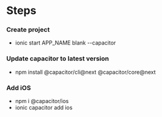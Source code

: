 # Steps

### Create project

- ionic start APP_NAME blank --capacitor

### Update capacitor to latest version

- npm install @capacitor/cli@next @capacitor/core@next

### Add iOS

- npm i @capacitor/ios
- ionic capacitor add ios
